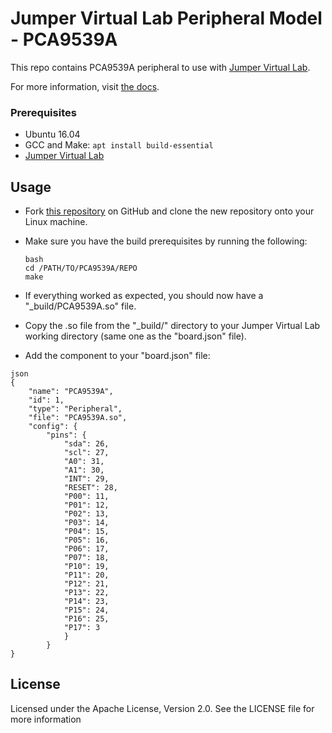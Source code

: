 # Jumper Virtual Lab Peripheral Model - PCA9539A
This repo contains PCA9539A peripheral to use with [Jumper Virtual Lab](https://vlab.jumper.io).

For more information, visit [the docs](https://docs.jumper.io).

### Prerequisites
- Ubuntu 16.04
- GCC and Make: `apt install build-essential`
- [Jumper Virtual Lab](https://docs.jumper.io)

## Usage
- Fork [this repository](https://github.com/Jumperr-labs/PCA9539A) on GitHub and clone the new repository onto your Linux machine.
- Make sure you have the build prerequisites by running the following:
  
  ```
  bash
  cd /PATH/TO/PCA9539A/REPO
  make
  ```

- If everything worked as expected, you should now have a "_build/PCA9539A.so" file.
- Copy the .so file from the "_build/" directory to your Jumper Virtual Lab working directory (same one as the "board.json" file).
- Add the component to your "board.json" file:

```
json
{
    "name": "PCA9539A",
    "id": 1,
    "type": "Peripheral",
    "file": "PCA9539A.so",
    "config": {
        "pins": {
            "sda": 26,
            "scl": 27,
            "A0": 31,
            "A1": 30,
            "INT": 29,
            "RESET": 28,
            "P00": 11,
            "P01": 12,
            "P02": 13,
            "P03": 14,
            "P04": 15,
            "P05": 16,
            "P06": 17,
            "P07": 18,
            "P10": 19,
            "P11": 20,
            "P12": 21,
            "P13": 22,
            "P14": 23,
            "P15": 24,
            "P16": 25,
            "P17": 3
            }
        }
}
  ```

## License
Licensed under the Apache License, Version 2.0. See the LICENSE file for more information

